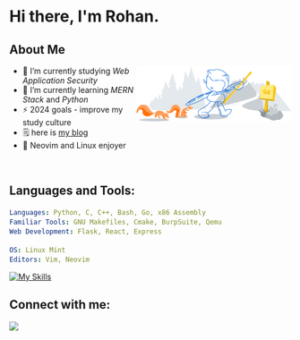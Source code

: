 
# Hi there, I'm Rohan.

## About Me 
<img width="55%" align="right" alt="Github" src="assets/header.svg" />


- 🔭 I’m currently studying *Web Application Security*
- 🌱 I’m currently learning *MERN Stack* and *Python*
- ⚡ 2024 goals - improve my study culture
- 🗒️ here is [my blog](https://snowkluster.github.io/)
- 🐧 Neovim and Linux enjoyer 
<br>


## Languages and Tools:
```yaml
Languages: Python, C, C++, Bash, Go, x86 Assembly
Familiar Tools: GNU Makefiles, Cmake, BurpSuite, Qemu
Web Development: Flask, React, Express
  
OS: Linux Mint
Editors: Vim, Neovim
```
[![My Skills](https://skillicons.dev/icons?i=ts,express,flask,django,docker,nodejs,neovim,bash,c,linux,python,go,git)](https://skillicons.dev)


<h2 align="left">Connect with me:</h2>
<p align="left">
   <a href="https://www.linkedin.com/in/rohan-kaushik1/">
      <img src="https://skillicons.dev/icons?i=linkedin" />
   </a>
</p>

<!---
snow-kluster/snow-kluster is a ✨ special ✨ repository because its `README.md` (this file) appears on your GitHub profile.
You can click the Preview link to take a look at your changes.
--->
